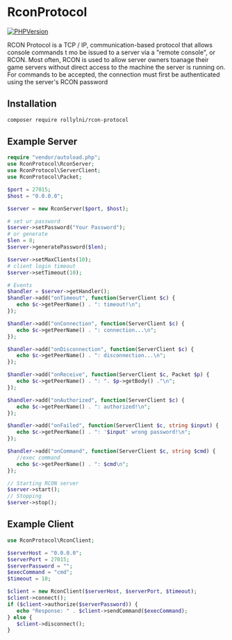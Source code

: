 # RconProtocol

[![PHPVersion](https://img.shields.io/packagist/php-v/rollylni/rcon-protocol?style=plastic)](https://packagist.org/packages/rollylni/rcon-protocol)

RCON Protocol is a TCP / IP, communication-based protocol that allows console commands t mo be issued to a server via a "remote console",  or RCON. Most often, RCON is used to allow server owners toanage their game servers without direct access to the machine the server is running on.  For commands to be accepted, the connection must first be authenticated using the server's RCON password

## Installation
```bash
composer require rollylni/rcon-protocol
```

## Example Server
```php
require "vendor/autoload.php";
use RconProtocol\RconServer;
use RconProtocol\ServerClient;
use RconProtocol\Packet;

$port = 27015;
$host = "0.0.0.0";

$server = new RconServer($port, $host);

# set ur password
$server->setPassword("Your Password");
# or generate
$len = 8;
$server->generatePassword($len);

$server->setMaxClients(10);
# client login timeout
$server->setTimeout(10);

# Events
$handler = $server->getHandler();
$handler->add("onTimeout", function(ServerClient $c) {
   echo $c->getPeerName() . ": timeout!\n";
});

$handler->add("onConnection", function(ServerClient $c) {
   echo $c->getPeerName() . ": connection...\n";
});

$handler->add("onDisconnection", function(ServerClient $c) {
   echo $c->getPeerName() . ": disconnection...\n";
});

$handler->add("onReceive", function(ServerClient $c, Packet $p) {
   echo $c->getPeerName() . ": ". $p->getBody() ."\n";
});

$handler->add("onAuthorized", function(ServerClient $c) {
   echo $c->getPeerName() . ": authorized!\n";
});

$handler->add("onFailed", function(ServerClient $c, string $input) {
   echo $c->getPeerName() . ": '$input' wrong password!\n";
});

$handler->add("onCommand", function(ServerClient $c, string $cmd) {
   //exec command
   echo $c->getPeerName() . ": $cmd\n";
});

// Starting RCON server
$server->start();
// Stopping
$server->stop();
```

## Example Client
```php
use RconProtocol\RconClient;

$serverHost = "0.0.0.0";
$serverPort = 27015;
$serverPassword = "";
$execCommand = "cmd";
$timeout = 10;

$client = new RconClient($serverHost, $serverPort, $timeout);
$client->connect();
if ($client->authorize($serverPassword)) {
   echo "Response: " . $client->sendCommand($execCommand);
} else {
   $client->disconnect();
}
```

